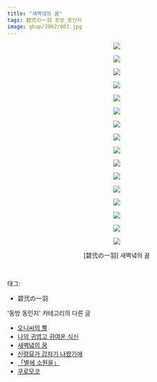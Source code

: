 ```yaml
---
title: "새벽녘의 꿈"
tags: 碧弐の一羽 동방_동인지
image: ghap/2962/001.jpg
---
```

<div class="article">
<p style="text-align: center; clear: none; float: none;"><img src="{{ site.nasurl }}/ghap/2962/001.jpg"/></p>
<p style="text-align: center; clear: none; float: none;"><img src="{{ site.nasurl }}/ghap/2962/002.jpg"/></p>
<p style="text-align: center; clear: none; float: none;"><img src="{{ site.nasurl }}/ghap/2962/003.jpg"/></p>
<p style="text-align: center; clear: none; float: none;"><img src="{{ site.nasurl }}/ghap/2962/004.jpg"/></p>
<p style="text-align: center; clear: none; float: none;"><img src="{{ site.nasurl }}/ghap/2962/005.jpg"/></p>
<p style="text-align: center; clear: none; float: none;"><img src="{{ site.nasurl }}/ghap/2962/006.jpg"/></p>
<p style="text-align: center; clear: none; float: none;"><img src="{{ site.nasurl }}/ghap/2962/007.jpg"/></p>
<p style="text-align: center; clear: none; float: none;"><img src="{{ site.nasurl }}/ghap/2962/008.jpg"/></p>
<p style="text-align: center; clear: none; float: none;"><img src="{{ site.nasurl }}/ghap/2962/009.jpg"/></p>
<p style="text-align: center; clear: none; float: none;"><img src="{{ site.nasurl }}/ghap/2962/010.jpg"/></p>
<p style="text-align: center; clear: none; float: none;"><img src="{{ site.nasurl }}/ghap/2962/011.jpg"/></p>
<p style="text-align: center; clear: none; float: none;"><img src="{{ site.nasurl }}/ghap/2962/012.jpg"/></p>
<p style="text-align: center; clear: none; float: none;"><img src="{{ site.nasurl }}/ghap/2962/013.jpg"/></p>
<p style="text-align: center; clear: none; float: none;"><img src="{{ site.nasurl }}/ghap/2962/014.jpg"/></p>
<p style="text-align: center; clear: none; float: none;"><img src="{{ site.nasurl }}/ghap/2962/015.jpg"/></p>
<p style="text-align: center; clear: none; float: none;"><img src="{{ site.nasurl }}/ghap/2962/016.jpg"/></p>
<p style="text-align: center; clear: none; float: none;">[碧弐の一羽] 새벽녘의 꿈</p>
<p><br/></p>
</div><div class="tagTrail">
<p>태그: </p>
<ul>
<li>碧弐の一羽</li>
</ul>
</div><div class="another">
<p>'동방 동인지' 카테고리의 다른 글</p>
<ul>
<li><a href="/2016-12-21-ghap_2967">오니씨의 뿔</a></li>
<li><a href="/2016-12-20-ghap_2963">나의 귀엽고 귀여운 식신</a></li>
<li><a href="/2016-12-20-ghap_2962">새벽녘의 꿈</a></li>
<li><a href="/2016-12-20-ghap_2961">신령묘가 갑자기 나왔기에</a></li>
<li><a href="/2016-12-20-ghap_2957">「별에 소원을」</a></li>
<li><a href="/2016-12-20-ghap_2956">쿠로모코</a></li>
</ul>
</div><div class="cb_module cb_fluid">
<div class="cb_wrt cb_profile">
</div><!-- commentList close -->
</div>
